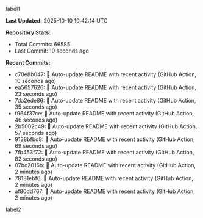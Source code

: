 
label1 
<!-- ACTIVITY_START -->
**Last Updated:** 2025-10-10 10:42:14 UTC

**Repository Stats:**
- Total Commits: 66585
- Last Commit: 10 seconds ago

**Recent Commits:**
- c70e8b047: 🤖 Auto-update README with recent activity (GitHub Action, 10 seconds ago)
- ea5657626: 🤖 Auto-update README with recent activity (GitHub Action, 23 seconds ago)
- 7da2ede86: 🤖 Auto-update README with recent activity (GitHub Action, 35 seconds ago)
- f964f37ce: 🤖 Auto-update README with recent activity (GitHub Action, 46 seconds ago)
- 2b5002c49: 🤖 Auto-update README with recent activity (GitHub Action, 57 seconds ago)
- 9138bfbd8: 🤖 Auto-update README with recent activity (GitHub Action, 69 seconds ago)
- 7fb453f72: 🤖 Auto-update README with recent activity (GitHub Action, 82 seconds ago)
- 07bc2016b: 🤖 Auto-update README with recent activity (GitHub Action, 2 minutes ago)
- 78181ebf6: 🤖 Auto-update README with recent activity (GitHub Action, 2 minutes ago)
- af80dd767: 🤖 Auto-update README with recent activity (GitHub Action, 2 minutes ago)
<!-- ACTIVITY_END -->

label2
